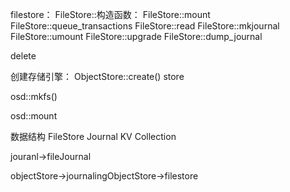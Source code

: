 filestore：
FileStore::构造函数：
FileStore::mount
FileStore::queue_transactions
FileStore::read
FileStore::mkjournal
FileStore::umount
FileStore::upgrade
FileStore::dump_journal

delete

创建存储引擎：
ObjectStore::create() store

osd::mkfs()

osd::mount

数据结构
FileStore
Journal
KV
Collection


jouranl->fileJournal

objectStore->journalingObjectStore->filestore